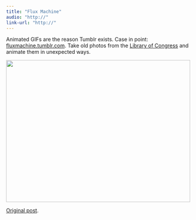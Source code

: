 ```yaml
---
title: "Flux Machine"
audio: "http://"
link-url: "http://"
---
```

<p>Animated GIFs are the reason Tumblr exists. Case in point: <a href="http://fluxmachine.tumblr.com/">fluxmachine.tumblr.com</a>. Take old photos from the <a href="http://www.loc.gov/index.html">Library of Congress</a> and animate them in unexpected ways.</p>
<p><img src="https://chrisenns.com/wp-content/uploads/2012/04/hWRk1.gif" alt="" title="hWRk1" width="500" height="384" class="aligncenter size-full wp-image-20271" /></p>
<p><a href="http://fluxmachine.tumblr.com/post/18616481569/wwi-decoy-howitzer">Original post</a>.</p>
